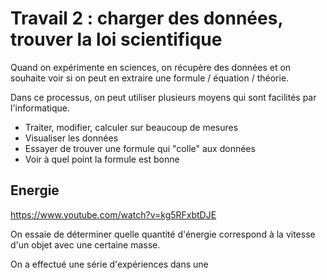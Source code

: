 # Travail 2 : charger des données, trouver la loi scientifique

Quand on expérimente en sciences, on récupère des données et on souhaite voir si
on peut en extraire une formule / équation / théorie.

Dans ce processus, on peut utiliser plusieurs moyens qui sont facilités par
l'informatique.

- Traiter, modifier, calculer sur beaucoup de mesures
- Visualiser les données
- Essayer de trouver une formule qui "colle" aux données
- Voir à quel point la formule est bonne

## Energie
https://www.youtube.com/watch?v=kg5RFxbtDJE

On essaie de déterminer quelle quantité d'énergie correspond à la vitesse d'un objet avec une certaine masse.

On a effectué une série d'expériences dans une
                        
